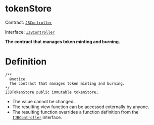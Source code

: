 # tokenStore

Contract: [`JBController`](/protocol/api/contracts/or-controllers/jbcontroller/README.md)​‌

Interface: [`IJBController`](/protocol/api/interfaces/ijbcontroller.md)

**The contract that manages token minting and burning.**

# Definition

```solidity
/** 
  @notice 
  The contract that manages token minting and burning.
*/
IJBTokenStore public immutable tokenStore;
```

* The value cannot be changed.
* The resulting view function can be accessed externally by anyone.
* The resulting function overrides a function definition from the [`IJBController`](/protocol/api/interfaces/ijbcontroller.md) interface.
